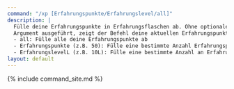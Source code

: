 ```yaml
---
command: "/xp [Erfahrungspunkte/Erfahrungslevel/all]"
description: |
  Fülle deine Erfahrungspunkte in Erfahrungsflaschen ab. Ohne optionales
  Argument ausgeführt, zeigt der Befehl deine aktuellen Erfahrungspunkte an.
  - all: Fülle alle deine Erfahrungspunkte ab
  - Erfahrungspunkte (z.B. 50): Fülle eine bestimmte Anzahl Erfahrungspunkte ab
  - ErfahrungslevelL (z.B. 10L): Fülle eine bestimmte Anzahl an Erfahrungsleveln ab
layout: default
---
```

{% include command_site.md %}
